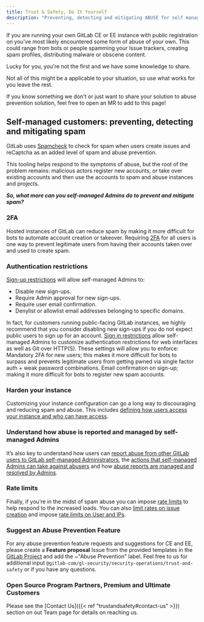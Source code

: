 ```yaml
---
title: Trust & Safety, Do It Yourself
description: "Preventing, detecting and mitigating ABUSE for self managed customers"
---
```


<link rel="stylesheet" type="text/css" href="/stylesheets/biztech.css" />

If you are running your own GitLab CE or EE instance with public registration on you've most likely encountered some form of abuse of your own. This could range from bots or people spamming your Issue trackers, creating spam profiles, distributing malware or obscene content.

Lucky for you, you're not the first and we have some knowledge to share.

Not all of this might be a applicable to your situation, so use what works for you leave the rest.

If you know something we don't or just want to share your solution to abuse prevention solution, feel free to open an MR to add to this page!

## Self-managed customers: preventing, detecting and mitigating spam

GitLab uses [Spamcheck](https://docs.gitlab.com/ee/administration/reporting/spamcheck.html) to check for spam when users create issues and reCaptcha as an added level of spam and abuse prevention.

This tooling helps respond to the symptoms of abuse, but the root of the problem remains: malicious actors register new accounts, or take over existing accounts and then use the accounts to spam and abuse instances and projects.

***So, what more can you self-managed Admins do to prevent and mitigate spam?***

### 2FA

Hosted instances of GitLab can reduce spam by making it more difficult for bots to automate account creation or takeover. Requiring [2FA](https://docs.gitlab.com/ee/user/profile/account/two_factor_authentication.html) for all users is one way to prevent legitimate users from having their accounts taken over and used to create spam.

### Authentication restrictions

[Sign-up restrictions](https://docs.gitlab.com/ee/administration/settings/sign_up_restrictions.html) will allow self-managed Admins to:

- Disable new sign-ups.
- Require Admin approval for new sign-ups.
- Require user email confirmation.
- Denylist or allowlist email addresses belonging to specific domains.

In fact, for customers running public-facing GitLab instances, we highly recommend that you consider disabling new sign-ups if you do not expect public users to sign up for an account.
[Sign in restrictions](https://docs.gitlab.com/ee/administration/settings/sign_in_restrictions.html) allow self-managed Admins to customize authentication restrictions for web interfaces as well as Git over HTTP(S). These settings will allow you to enforce:
Mandatory 2FA for new users; this makes it more difficult for bots to surpass and prevents legitimate users from getting pwned via single factor auth + weak password combinations.
Email confirmation on sign-up; making it more difficult for bots to register new spam accounts.

### Harden your instance

Customizing your instance configuration can go a long way to discouraging and reducing spam and abuse. This includes [defining how users access your instance and who can have access](https://about.gitlab.com/blog/2020/05/20/gitlab-instance-security-best-practices/#restricting-how-and-who).

### Understand how abuse is reported and managed by self-managed Admins

It’s also key to understand how users can [report abuse from other GitLab users to GitLab self-managed Administrators](https://docs.gitlab.com/ee/user/report_abuse.html), the [actions that self-managed Admins can take against abusers](https://docs.gitlab.com/ee/user/report_abuse.html) and how [abuse reports are managed and resolved by Admins](https://docs.gitlab.com/ee/user/report_abuse.html).

### Rate limits

Finally, if you’re in the midst of spam abuse you can impose [rate limits](https://docs.gitlab.com/ee/security/rate_limits.html) to help respond to the increased loads. You can also [limit rates on issue creation](https://docs.gitlab.com/ee/administration/settings/rate_limit_on_issues_creation.html) and impose [rate limits on User and IPs](https://docs.gitlab.com/ee/administration/settings/user_and_ip_rate_limits.html).

### Suggest an Abuse Prevention Feature

For any abuse prevention feature requests and suggestions for CE and EE, please create a **Feature proposal** Issue from the provided templates in the [GitLab Project](https://gitlab.com/gitlab-org/gitlab/-/issues) and add the ~"Abuse Prevention" label. Feel free to us for additional input `@gitlab-com/gl-security/security-operations/trust-and-safety` or if you have any questions.

### Open Source Program Partners, Premium and Ultimate Customers

Please see the [Contact Us]({{< ref "trustandsafety#contact-us" >}}) section on out Team page for details on reaching us.
